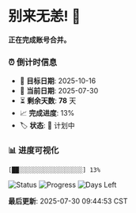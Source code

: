 # 别来无恙! 👋

**正在完成账号合并。**

### ⏰ 倒计时信息

- 🎯 **目标日期**: 2025-10-16
- 📅 **当前日期**: 2025-07-30  
- ⏳ **剩余天数**: **78** 天
- 📈 **完成进度**: 13%
- 🏷️ **状态**: 📅 计划中

### 📊 进度可视化

```
[██░░░░░░░░░░░░░░░░░░] 13%
```

![Status](https://img.shields.io/badge/状态-计划中-blue)
![Progress](https://img.shields.io/badge/进度-13%25-blue)
![Days Left](https://img.shields.io/badge/剩余天数-78-orange)

**最后更新**: 2025-07-30 09:44:53 CST


